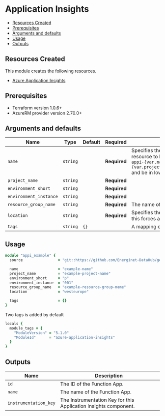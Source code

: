 # Application Insights

- [Resources Created](#resources-created)
- [Prerequisites](#prerequisites)
- [Arguments and defaults](#arguments-and-defaults)
- [Usage](#usage)
- [Outputs](#outputs)

## Resources Created

This module creates the following resources.

- [Azure Application Insights](https://registry.terraform.io/providers/hashicorp/azurerm/latest/docs/resources/application_insights)

## Prerequisites

- Terraform version 1.0.6+
- AzureRM provider version 2.70.0+

## Arguments and defaults

| Name | Type | Default | Required | Description |
|-|-|-|-|-|
| `name` | `string` | | **Required** | Specifies the name of the Function App. Changing this forces a new resource to be created. The final name of the resource will follow this syntax `appi-{var.name}-{var.project_name}-${var.environment_short}-${var.environment_instance}` and be in lowercase. |
| `project_name` | `string` | | **Required** | | Name of the project this infrastructure is a part of. |
| `environment_short` | `string` | | **Required** | | The short value name of your environment. |
| `environment_instance` | `string` | | **Required** | |  The instance number of your environment. |
| `resource_group_name` | `string` | | **Required** | The name of the resource group in which to create the Function App. |
| `location` | `string` | | **Required** | Specifies the supported Azure location where the resource exists. Changing this forces a new resource to be created. |
| `tags` | `string` | `{}` | | A mapping of tags to assign to the resource. |

## Usage

```ruby
module "appi_example" { 
  source                = "git::https://github.com/Energinet-DataHub/geh-terraform-modules.git//azure/application-insights?ref=5.0.0"

  name                  = "example-name"
  project_name          = "example-project-name"
  environment_short     = "p"
  environment_instance  = "001"
  resource_group_name   = "example-resource-group-name"
  location              = "westeurope"

  tags                  = {}
}
```

Two tags is added by default

```ruby
locals {
  module_tags = {
    "ModuleVersion" = "5.1.0" 
    "ModuleId"      = "azure-application-insights"  
  }
}
```

## Outputs

| Name | Description |
|-|-|
| `id` | The ID of the Function App. |
| `name` | The name of the Function App. |
| `instrumentation_key` | The Instrumentation Key for this Application Insights component. |
